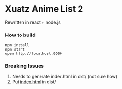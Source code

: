 # Xuatz Anime List 2
Rewritten in react + node.js!

### How to build

```
npm install
npm start
open http://localhost:8080
```

### Breaking Issues

1. Needs to generate index.html in dist/ (not sure how)
11. Put [index.html](https://gist.github.com/xuatz/9a8ed2e960000761985108114657167d.js) in dist/
